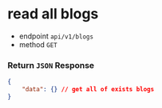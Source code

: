 # read all blogs
- endpoint ``api/v1/blogs`` 
- method ``GET``

 ### Return ``JSON`` Response
``` json 
{
    "data": {} // get all of exists blogs
}
```
